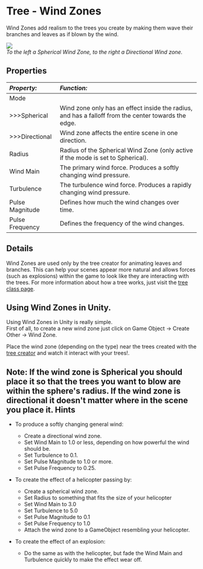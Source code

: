 Tree - Wind Zones
=================


<span class=keyword>Wind Zones</span> add realism to the trees you create by making them wave their branches and leaves as if blown by the wind.


![](http://docwiki.hq.unity3d.com/uploads/Main/InspectorWindZones.png)  
_To the left a Spherical Wind Zone, to the right a Directional Wind zone._

Properties
----------



|**_Property:_** |**_Function:_** |
|:---|:---|
|<span class=component>Mode</span> ||
|>>><span class=component>Spherical</span> |Wind zone only has an effect inside the radius, and has a falloff from the center towards the edge.|
|>>><span class=component>Directional</span> |Wind zone affects the entire scene in one direction.|
|<span class=component>Radius</span> |Radius of the Spherical Wind Zone (only active if the mode is set to Spherical).|
|<span class=component>Wind Main</span> |The primary wind force. Produces a softly changing wind pressure.|
|<span class=component>Turbulence</span> |The turbulence wind force. Produces a rapidly changing wind pressure.|
|<span class=component>Pulse Magnitude</span> |Defines how much the wind changes over time.|
|<span class=component>Pulse Frequency</span> |Defines the frequency of the wind changes.|

Details
-------

<span class=keyword>Wind Zones</span> are used only by the tree creator for animating leaves and branches. This can help your scenes appear more natural and allows forces (such as explosions) within the game to look like they are interacting with the trees.
For more information about how a tree works, just visit the [tree class page](class-Tree.md).

Using Wind Zones in Unity.
--------------------------

Using <span class=keyword>Wind Zones</span> in Unity is really simple.  
First of all, to create a new <span class=keyword>wind zone</span> just click on <span class=menu>Game Object -> Create Other -> Wind Zone</span>.  

Place the wind zone (depending on the type) near the trees created with the [tree creator](class-Tree.md) and watch it interact with your trees!.

__Note:__ If the wind zone is Spherical you should place it so that the trees you want to blow are within the sphere's radius. If the wind zone is directional it doesn't matter where in the scene you place it. 
Hints
-----


* To produce a softly changing general wind:
    * Create a directional wind zone.
    * Set Wind Main to 1.0 or less, depending on how powerful the wind should be.
    * Set Turbulence to 0.1.
    * Set Pulse Magnitude to 1.0 or more.
    * Set Pulse Frequency to 0.25.

* To create the effect of a helicopter passing by:
    * Create a spherical wind zone.
    * Set Radius to something that fits the size of your helicopter
    * Set Wind Main to 3.0
    * Set Turbulence to 5.0
    * Set Pulse Magnitude to 0.1
    * Set Pulse Frequency to 1.0
    * Attach the wind zone to a GameObject resembling your helicopter.

* To create the effect of an explosion:
    * Do the same as with the helicopter, but fade the Wind Main and Turbulence quickly to make the effect wear off.

